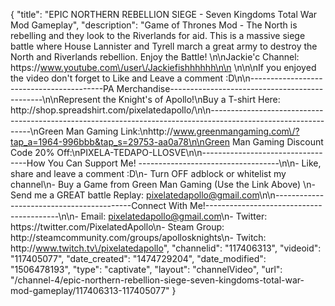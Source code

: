 {
    "title": "EPIC NORTHERN REBELLION SIEGE - Seven Kingdoms Total War Mod Gameplay",
    "description": "Game of Thrones Mod - The North is rebelling and they look to the Riverlands for aid.  This is a massive siege battle where House Lannister and Tyrell march a great army to destroy the North and Riverlands rebellion.  Enjoy the Battle! \n\nJackie'c Channel: https:\/\/www.youtube.com\/user\/Jackiefishhhhhh\n\n \n\n\nIf you enjoyed the video don't forget to Like and Leave a comment :D\n\n-----------------------------------------PA Merchandise----------------------------------------------\n\nRepresent the Knight's of Apollo!\nBuy a T-shirt Here: http:\/\/shop.spreadshirt.com\/pixelatedapollo\/\n\n---------------------------------------------------------------------------------------------------------------\nGreen Man Gaming Link:\nhttp:\/\/www.greenmangaming.com\/?tap_a=1964-996bbb&tap_s=29753-aa0a78\n\nGreen Man Gaming Discount Code 20% Off:\nPIXELA-TEDAPO-LLOSVE\n\n----------------------------------How You Can Support Me! -----------------------------------\n\n- Like, share and leave a comment :D\n- Turn OFF adblock or whitelist my channel\n- Buy a Game from Green Man Gaming (Use the Link Above) \n- Send me a GREAT battle Replay: pixelatedapollo@gmail.com\n\n------------------------------------------Connect With Me!-----------------------------------------\n\n- Email: pixelatedapollo@gmail.com\n- Twitter: https:\/\/twitter.com\/PixelatedApollo\n- Steam Group:  http:\/\/steamcommunity.com\/groups\/apollosknights\n- Twitch: http:\/\/www.twitch.tv\/pixelatedapollo",
    "channelid": "117406313",
    "videoid": "117405077",
    "date_created": "1474729204",
    "date_modified": "1506478193",
    "type": "captivate",
    "layout": "channelVideo",
    "url": "\/channel-4\/epic-northern-rebellion-siege-seven-kingdoms-total-war-mod-gameplay\/117406313-117405077"
}
